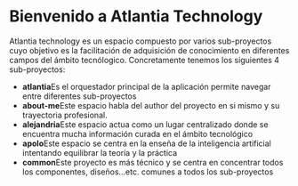 <h1>Bienvenido a Atlantia Technology</h1>
<p>
Atlantia technology es un espacio compuesto por varios sub-proyectos cuyo objetivo es la facilitación de adquisición de conocimiento en diferentes campos del ámbito tecnólogico. Concretamente tenemos los siguientes 4 sub-proyectos:  
</p>
<ul>
    <li><strong>atlantia</strong>Es el orquestador principal de la aplicación permite navegar entre diferentes sub-proyectos</li>
    <li><strong>about-me</strong>Este espacio habla del author del proyecto en si mismo y su trayectoria profesional.</li>
    <li><strong>alejandria</strong>Este espacio actua como un lugar centralizado donde se encuentra mucha información curada en el ámbito tecnológico</li>
    <li><strong>apolo</strong>Este espacio se centra en la enseña de la inteligencia artificial intentando equilibrar la teoría y la práctica</li>
    <li><strong>common</strong>Este proyecto es más técnico y se centra en concentrar todos los componentes, diseños...etc. comunes a todos los sub-proyectos</li>
</ul>